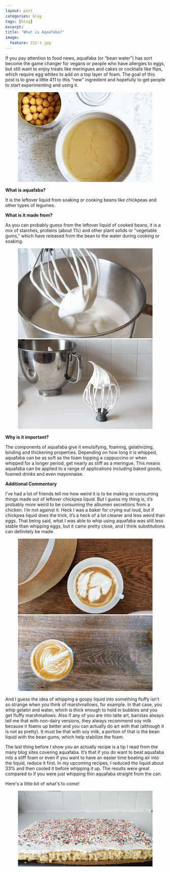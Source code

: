 ```yaml
---
layout: post
categories: blog
tags: [blog]
excerpt: 
title: "What is Aquafaba?"
image:
  feature: 212-1.jpg
---
```



If you pay attention to food news, aquafaba (or “bean water”) has sort become the game changer for vegans or people who have allergies to eggs, but still want to enjoy treats like meringues and cakes or cocktails like flips, which require egg whites to add on a top layer of foam.  The goal of this post is to give a little 411 to this “new” ingredient and hopefully to get people to start experimenting and using it.

<figure>
    <img src="/images/212-2.jpg">
</figure>

**What is aquafaba?**

It is the leftover liquid from soaking or cooking beans like chickpeas and other types of legumes.  

**What is it made from?**

As you can probably guess from the leftover liquid of cooked beans, it is a mix of starches, proteins (about 1%) and other plant solids or “vegetable gums,” which have released from the bean to the water during cooking or soaking.  

<figure class="half">
<img src="/images/212-3.jpg">
<img src="/images/212-4.jpg">
</figure>

**Why is it important?**

The components of aquafaba give it emulsifying, foaming, gelatinizing, binding and thickening properties.  Depending on how long it is whipped, aquafaba can be as soft as the foam topping a cappuccino or when whipped for a longer period,  get nearly as stiff as a meringue.  This means aquafaba can be applied to a range of applications including baked goods, foamed drinks and even mayonnaise.  

**Additional Commentary** 

I’ve had a lot of friends tell me how weird it is to be making or consuming things made out of leftover chickpea liquid.  But I guess my thing is, it’s probably more weird to be consuming the albumen secretions from a chicken.  I’m not against it.  Heck I was a baker for crying out loud, but if chickpea liquid does the trick, it’s a heck of a lot cleaner and less weird than eggs.  That being said, what I was able to whip using aquafaba was still less stable than whipping eggs, but it came pretty close, and I think substitutions can definitely be made.

<figure class="half">
<img src="/images/212-5.jpg">
<img src="/images/212-6.jpg">
</figure>

And I guess the idea of whipping a goopy liquid into something fluffy isn’t so strange when you think of marshmallows, for example.  In that case, you whip gelatin and water, which is thick enough to hold in bubbles and you get fluffy marshmallows.  Also if any of you are into latte art, baristas always tell me that with non-dairy versions, they always recommend soy milk because it foams up better and you can actually do art with that (although it is not as pretty).  It must be that with soy milk, a portion of that is the bean liquid with the bean gums, which help stabilize the foam.  

The last thing before I show you an actually recipe is a tip I read from the many blog sites covering aquafaba.  It’s that if you do want to beat aquafaba into a stiff foam or even if you want to have an easier time beating air into the liquid, reduce it first.  In my upcoming recipes, I reduced the liquid about 33% and then cooled it before whipping it up.  The results were great compared to if you were just whipping thin aquafaba straight from the can.

Here's a little bit of what's to come!
<figure>
    <img src="/images/212-7.jpg">
</figure>
